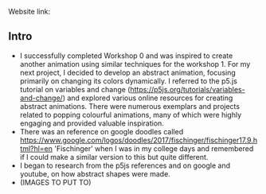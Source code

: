 Website link: 

## Intro

- I successfully completed Workshop 0 and was inspired to create another animation using similar techniques for the workshop 1. For my next project, I decided to develop an abstract animation, focusing primarily on changing its colors dynamically. I referred to the p5.js tutorial on variables and change (https://p5js.org/tutorials/variables-and-change/) and explored various online resources for creating abstract animations. There were numerous exemplars and projects related to popping colourful animations, many of which were highly engaging and provided valuable inspiration.
- There was an reference on google doodles called https://www.google.com/logos/doodles/2017/fischinger/fischinger17.9.html?hl=en 'Fischinger' when I was in my college days and remembered if I could make a similar version to this but quite different. 
- I began to research from the p5js references and on google and youtube, on how abstract shapes were made. 
- (IMAGES TO PUT TO) 

